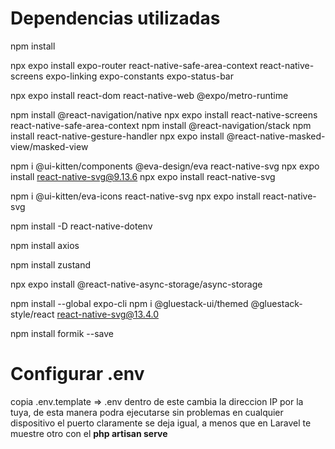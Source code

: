 # Dependencias utilizadas

npm install

npx expo install expo-router react-native-safe-area-context react-native-screens expo-linking expo-constants expo-status-bar

npx expo install react-dom react-native-web @expo/metro-runtime

npm install @react-navigation/native
npx expo install react-native-screens react-native-safe-area-context
npm install @react-navigation/stack
npm install react-native-gesture-handler
npx expo install @react-native-masked-view/masked-view

npm i @ui-kitten/components @eva-design/eva react-native-svg
npx expo install react-native-svg@9.13.6
npx expo install react-native-svg

npm i @ui-kitten/eva-icons react-native-svg
npx expo install react-native-svg

npm install -D react-native-dotenv

npm install axios

npm install zustand

npx expo install @react-native-async-storage/async-storage

npm install --global expo-cli
npm i @gluestack-ui/themed @gluestack-style/react react-native-svg@13.4.0

npm install formik --save

# Configurar .env

copia .env.template => .env
dentro de este cambia la direccion IP por la tuya, de esta manera podra ejecutarse sin problemas en cualquier dispositivo
el puerto claramente se deja igual, a menos que en Laravel te muestre otro con el **php artisan serve**